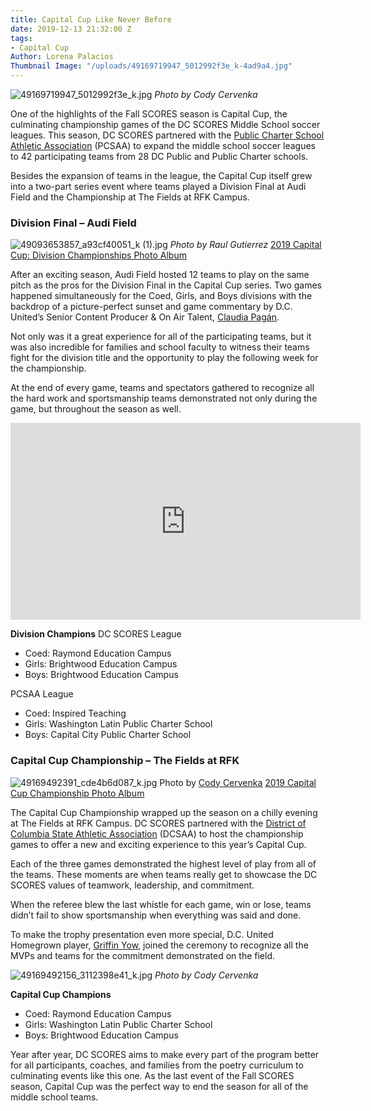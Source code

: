 ```yaml
---
title: Capital Cup Like Never Before
date: 2019-12-13 21:32:00 Z
tags:
- Capital Cup
Author: Lorena Palacios
Thumbnail Image: "/uploads/49169719947_5012992f3e_k-4ad9a4.jpg"
---
```


![49169719947_5012992f3e_k.jpg](/uploads/49169719947_5012992f3e_k.jpg)
*Photo by Cody Cervenka*

One of the highlights of the Fall SCORES season is Capital Cup, the culminating championship games of the DC SCORES Middle School soccer leagues. This season, DC SCORES partnered with the [Public Charter School Athletic Association](https://dcchartersports.org/) (PCSAA) to expand the middle school soccer leagues to 42 participating teams from 28 DC Public and Public Charter schools.





Besides the expansion of teams in the league, the Capital Cup itself grew into a two-part series event where teams played a Division Final at Audi Field and the Championship at The Fields at RFK Campus.

### Division Final – Audi Field

![49093653857_a93cf40051_k (1).jpg](/uploads/49093653857_a93cf40051_k%20(1).jpg)
*Photo by Raul Gutierrez*
[2019 Capital Cup: Division Championships Photo Album](https://www.flickr.com/photos/dcscorespictures/albums/72157711856216542)

After an exciting season, Audi Field hosted 12 teams to play on the same pitch as the pros for the Division Final in the Capital Cup series. Two games happened simultaneously for the Coed, Girls, and Boys divisions with the backdrop of a picture-perfect sunset and game commentary by D.C. United’s Senior Content Producer & On Air Talent, [Claudia Pagán](https://twitter.com/ClaudiaMPagan).

Not only was it a great experience for all of the participating teams, but it was also incredible for families and school faculty to witness their teams fight for the division title and the opportunity to play the following week for the championship.

At the end of every game, teams and spectators gathered to recognize all the hard work and sportsmanship teams demonstrated not only during the game, but throughout the season as well.

<iframe width="560" height="315" src="https://www.youtube.com/embed/4wtuT-VFrL8" frameborder="0" allow="accelerometer; autoplay; encrypted-media; gyroscope; picture-in-picture" allowfullscreen></iframe>

**Division Champions**
DC SCORES League
* Coed: Raymond Education Campus
* Girls: Brightwood Education Campus
* Boys: Brightwood Education Campus

PCSAA League
* Coed: Inspired Teaching 
* Girls: Washington Latin Public Charter School
* Boys: Capital City Public Charter School

### Capital Cup Championship – The Fields at RFK
![49169492391_cde4b6d087_k.jpg](/uploads/49169492391_cde4b6d087_k.jpg)
Photo by [Cody Cervenka](https://www.crvnka.com/)
[2019 Capital Cup Championship Photo Album](https://www.flickr.com/photos/dcscorespictures/albums/72157712062310263)

The Capital Cup Championship wrapped up the season on a chilly evening at The Fields at RFK Campus. DC SCORES partnered with the [District of Columbia State Athletic Association](https://www.dcsaasports.org/) (DCSAA) to host the championship games to offer a new and exciting experience to this year’s Capital Cup. 

Each of the three games demonstrated the highest level of play from all of the teams. These moments are when teams really get to showcase the DC SCORES values of teamwork, leadership, and commitment.

When the referee blew the last whistle for each game, win or lose, teams didn’t fail to show sportsmanship when everything was said and done. 

To make the trophy presentation even more special, D.C. United Homegrown player, [Griffin Yow](https://twitter.com/griffin_yow), joined the ceremony to recognize all the MVPs and teams for the commitment demonstrated on the field.

![49169492156_3112398e41_k.jpg](/uploads/49169492156_3112398e41_k.jpg)
*Photo by Cody Cervenka*

**Capital Cup Champions**
* Coed: Raymond Education Campus
* Girls: Washington Latin Public Charter School
* Boys: Brightwood Education Campus

Year after year, DC SCORES aims to make every part of the program better for all participants, coaches, and families from the poetry curriculum to culminating events like this one. As the last event of the Fall SCORES season, Capital Cup was the perfect way to end the season for all of the middle school teams.
